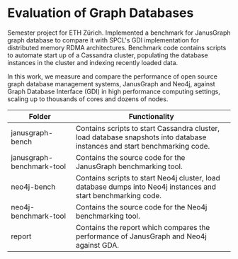 # Evaluation of Graph Databases
Semester project for ETH Zürich. Implemented a benchmark for JanusGraph graph database to compare it with SPCL's GDI implementation for distributed memory RDMA architectures. Benchmark code contains scripts to automate start up of a Cassandra cluster, populating the database instances in the cluster and indexing recently loaded data. 

In this work, we measure and compare the performance of open source graph database management systems, JanusGraph and Neo4j, against Graph Database Interface (GDI) in high performance computing settings, scaling up to thousands of cores and dozens of nodes.

| Folder            | Functionality                                                       |
| ----------------- | ------------------------------------------------------------------- | 
| janusgraph-bench | Contains scripts to start Cassandra cluster, load database snapshots into database instances and start benchmarking code. |
| janusgraph-benchmark-tool | Contains the source code for the JanusGraph benchmarking tool. |
| neo4j-bench | Contains scripts to start Neo4j cluster, load database dumps into Neo4j instances and start benchmarking code. |
| neo4j-benchmark-tool | Contains the source code for the Neo4j benchmarking tool. |
| report | Contains the report which compares the performance of JanusGraph and Neo4j against GDA. |
